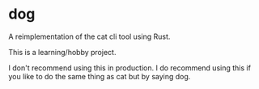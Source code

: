 # dog
A reimplementation of the cat cli tool using Rust. 

This is a learning/hobby project. 

I don't recommend using this in production.
I do recommend using this if you like to do the same thing as cat but by saying dog.


